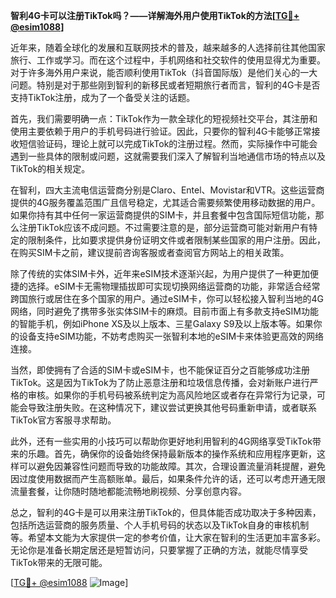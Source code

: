 **智利4G卡可以注册TikTok吗？——详解海外用户使用TikTok的方法[[TG💪+ @esim1088](https://t.me/s/esim1088)]**

近年来，随着全球化的发展和互联网技术的普及，越来越多的人选择前往其他国家旅行、工作或学习。而在这个过程中，手机网络和社交软件的使用显得尤为重要。对于许多海外用户来说，能否顺利使用TikTok（抖音国际版）是他们关心的一大问题。特别是对于那些刚到智利的新移民或者短期旅行者而言，智利的4G卡是否支持TikTok注册，成为了一个备受关注的话题。

首先，我们需要明确一点：TikTok作为一款全球化的短视频社交平台，其注册和使用主要依赖于用户的手机号码进行验证。因此，只要你的智利4G卡能够正常接收短信验证码，理论上就可以完成TikTok的注册过程。然而，实际操作中可能会遇到一些具体的限制或问题，这就需要我们深入了解智利当地通信市场的特点以及TikTok的相关规定。

在智利，四大主流电信运营商分别是Claro、Entel、Movistar和VTR。这些运营商提供的4G服务覆盖范围广且信号稳定，尤其适合需要频繁使用移动数据的用户。如果你持有其中任何一家运营商提供的SIM卡，并且套餐中包含国际短信功能，那么注册TikTok应该不成问题。不过需要注意的是，部分运营商可能对新用户有特定的限制条件，比如要求提供身份证明文件或者限制某些国家的用户注册。因此，在购买SIM卡之前，建议提前咨询客服或者查阅官方网站上的相关政策。

除了传统的实体SIM卡外，近年来eSIM技术逐渐兴起，为用户提供了一种更加便捷的选择。eSIM卡无需物理插拔即可实现切换网络运营商的功能，非常适合经常跨国旅行或居住在多个国家的用户。通过eSIM卡，你可以轻松接入智利当地的4G网络，同时避免了携带多张实体SIM卡的麻烦。目前市面上有多款支持eSIM功能的智能手机，例如iPhone XS及以上版本、三星Galaxy S9及以上版本等。如果你的设备支持eSIM功能，不妨考虑购买一张智利本地的eSIM卡来体验更高效的网络连接。

当然，即使拥有了合适的SIM卡或eSIM卡，也不能保证百分之百能够成功注册TikTok。这是因为TikTok为了防止恶意注册和垃圾信息传播，会对新账户进行严格的审核。如果你的手机号码被系统判定为高风险地区或者存在异常行为记录，可能会导致注册失败。在这种情况下，建议尝试更换其他号码重新申请，或者联系TikTok官方客服寻求帮助。

此外，还有一些实用的小技巧可以帮助你更好地利用智利的4G网络享受TikTok带来的乐趣。首先，确保你的设备始终保持最新版本的操作系统和应用程序更新，这样可以避免因兼容性问题而导致的功能故障。其次，合理设置流量消耗提醒，避免因过度使用数据而产生高额账单。最后，如果条件允许的话，还可以考虑开通无限流量套餐，让你随时随地都能流畅地刷视频、分享创意内容。

总之，智利的4G卡是可以用来注册TikTok的，但具体能否成功取决于多种因素，包括所选运营商的服务质量、个人手机号码的状态以及TikTok自身的审核机制等。希望本文能为大家提供一定的参考价值，让大家在智利的生活更加丰富多彩。无论你是准备长期定居还是短暂访问，只要掌握了正确的方法，就能尽情享受TikTok带来的无限可能。

[[TG💪+ @esim1088](https://t.me/s/esim1088) ![Image](https://i.postimg.cc/4NQfJmqS/Snipaste-2025-05-13-00-14-12.png)]